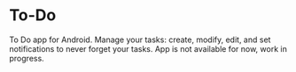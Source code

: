 # To-Do
To Do app for Android. Manage your tasks: create, modify, edit, and set notifications to never forget your tasks. App is not available for now, work in progress.
